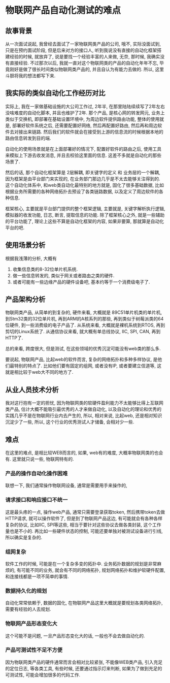 # 物联网产品自动化测试的难点

## 故事背景

从一次面试说起, 我曾经去面试了一家物联网类产品的公司, 哦不, 实际没面试到, 只是在预约面试阶段, 但是后来对方的接口人, 听到我说没有直接的自动化框架搭建经验的时候, 就放弃了, 说是要找一个经验丰富的人来做, 无奈, 那时候, 我确实没有直接经验. 不过那次以后, 我就一直对这个物联网类的产品的自动化年年不忘, 毕竟刚好是做了很长时间类似物联网类产品的, 并且自认为有能力去做的. 所以, 这里斗胆将我的想法都写下来.



## 我实际的类似自动化工作经历对比

实际上, 我在一家做基础设施的大公司工作过, 2年半, 在那里陆陆续续写了2年左右没啥难度的自动化脚本, 并且也维护了2年. 
那个产品, 是核心网的转发网元, 业务上类似于交换机, 即部署在基础设置环境中, 为周边软件提供路由功能, 整体的使用就是, 部署好软件系统之后, 还需要配置好网络, 然后再配置好路由, 然后再和周边软件去对接出来链路. 然后我们的软件就会在接受到上游的信息流的时候根据本地的路由信息转发到目的端. 

自动化的使用场景就是在上面部署好的情况下, 配置好软件的路由之后, 使用工具来模拟上下游去收发消息, 并且去校验这里面的信息. 这差不多就是自动化的那些场景了.

然后的话, 那个自动化框架算是 2层解耦, 即关键字的定义 和 业务层的一个解耦, 因为框架是由平台部门来实现的, 在业务部门那边几乎是不太去能够关注得到的. 这个自动化体系中, 和web类自动化最特别的地方就是, 固化了很多基础数据, 比如根据业务所需要的各种网络拓扑去预设了各类链路数据, 以及定义了周边软件的各种信息. 

框架核心, 主要就是平台部门提供的整个框架逻辑, 主要就是, 关键字解析执行逻辑, 模拟器的收发功能, 日志, 断言,  提取信息的功能. 除了框架核心之外, 就是一些辅助的平台功能了, 理论上这些不算是自动化框架的内容, 如果非要算, 那就算是自动化平台的吧.

## 使用场景分析

根据我浅薄的分析, 大概有

1. 收集信息类的8-32位单片机系统.
2. 做一些信息转发的, 类似于网关或者路由之类的硬件.
3. 或者可能有一些边缘产品的硬件设备吧, 基本约等于一个消费级电子了.

## 产品架构分析

物联网类产品, 从简单的到复杂的, 硬件来看, 大概就是 89C51单片机类的单片机, 到Stm32类的32位单片机, 再到ARM的A核系列的那些, 再到类似于树莓派类的64位硬件, 到一些消费级的电子产品了. 从系统来看, 大概就是裸机系统到RTOS, 再到剪切的Linux系统了. 从通信协议来看, 就大概有单总线协议, IIC, SPI, CAN, 再到HTTP了. 

总的来看, 跨度很大, 但是测试, 在这些领域的优秀沉淀可能没有web类的那么多. 

要说起, 物联网产品, 比起web的软件而言, 复杂的网络拓扑和多种多样协议, 是他们最特别的特点了. 比如他们要有固定的组网, 或者没有IP, 或者要建立信道等, 这就是相比较于web大不同的地方了. 

## 从业人员技术分析

我对这行抱有一定的担忧, 因为物联网类的软硬件盈利能力不太能够比得上互联网类产品, 估计大概不能吸引最优秀的人才来做自动化, 以及自动化的理论和优秀的实践几乎不是在物联网行业内去产生的, 所以, 相对来说, 比起web, 还是相对知识沉淀少了一些, 所以, 这个行业的优秀测试人才储备, 会相对少一些. 

## 难点

在这里的难点, 是相比较WEB而言的, 如果, web有的难度, 大概率物联网类的也会有. 这里就只说一些, 物联网特有的. 

### 产品的操作自动化操作困难

联想一下, 我们通常操作物联网设备, 通常是需要用手来操作的, 

### 请求接口和响应接口不统一

这是最头疼的一点, 操作web产品, 通常只需要登录获取token, 然后携带token去做HTTP请求, 就可以操作软件了, 但是到了物联网产品这边, 有可能就会有各种各样复杂的协议, 比如IIC, SPI等这些, 相当于要针对这些协议去做各类封装, 这个工作量也是不小的. 再比如一些硬件状态的控制, 可能还要单独对被测试设备进行引线, 所以确实是复杂的. 

### 组网复杂

软件工作的时候, 可能是在一个复杂多变的拓扑中. 业务拓扑数据的规划是非常麻烦的, 有可能不同的业务, 就会有不同的网络拓扑, 规划网络拓扑和维护软硬件配置, 和连接线都是一项不简单的事情. 

### 数据持久化的规划

自动化常常依赖于, 数据的固化, 在物联网产品这里大概就是要规划各类网络拓扑, 需要有经验的人去规划.

### 物联网产品形态变化大

这个可能不是问题, 一旦产品形态变化大的话, 一般也不会去做自动化的. 

### 产品可测试性不足不方便

因为物联网类产品的硬件通常而言会相对比较紧张, 不能像WEB类产品, 引入充足的定位日志, 等各类工具, 有些时候, 还要通过指示灯来判断, 如果为了做到充足的可测试性, 可能会增加很多的代码工作.